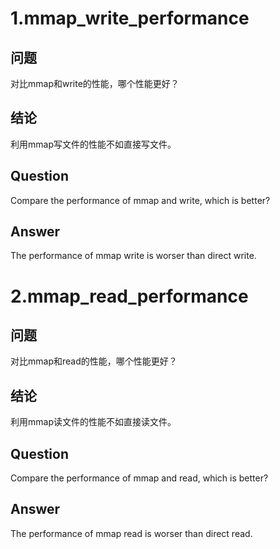 # 1.mmap_write_performance  

## 问题  

对比mmap和write的性能，哪个性能更好？

## 结论  

利用mmap写文件的性能不如直接写文件。

## Question 

Compare the performance of mmap and write, which is better?

## Answer  

The performance of mmap write is worser than direct write.

# 2.mmap_read_performance  

## 问题  

对比mmap和read的性能，哪个性能更好？

## 结论  

利用mmap读文件的性能不如直接读文件。

## Question 

Compare the performance of mmap and read, which is better?

## Answer  

The performance of mmap read is worser than direct read.


